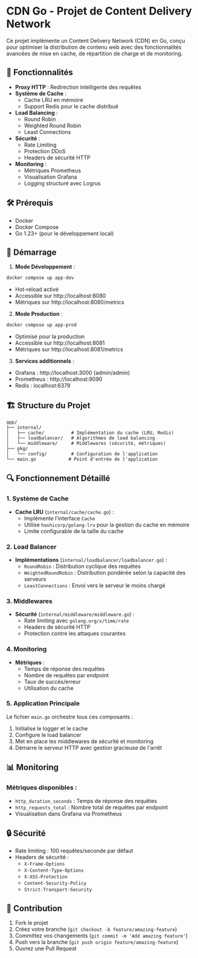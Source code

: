 # CDN Go - Projet de Content Delivery Network

Ce projet implémente un Content Delivery Network (CDN) en Go, conçu pour optimiser la distribution de contenu web avec des fonctionnalités avancées de mise en cache, de répartition de charge et de monitoring.

## 🚀 Fonctionnalités

- **Proxy HTTP** : Redirection intelligente des requêtes
- **Système de Cache** : 
  - Cache LRU en mémoire
  - Support Redis pour le cache distribué
- **Load Balancing** : 
  - Round Robin
  - Weighted Round Robin
  - Least Connections
- **Sécurité** :
  - Rate Limiting
  - Protection DDoS
  - Headers de sécurité HTTP
- **Monitoring** :
  - Métriques Prometheus
  - Visualisation Grafana
  - Logging structuré avec Logrus

## 🛠 Prérequis

- Docker
- Docker Compose
- Go 1.23+ (pour le développement local)

## 🚦 Démarrage

1. **Mode Développement** :
```bash
docker compose up app-dev
```
- Hot-reload activé
- Accessible sur http://localhost:8080
- Métriques sur http://localhost:8080/metrics

2. **Mode Production** :
```bash
docker compose up app-prod
```
- Optimisé pour la production
- Accessible sur http://localhost:8081
- Métriques sur http://localhost:8081/metrics

3. **Services additionnels** :
- Grafana : http://localhost:3000 (admin/admin)
- Prometheus : http://localhost:9090
- Redis : localhost:6379

## 🏗 Structure du Projet

```
app/
├── internal/
│   ├── cache/          # Implémentation du cache (LRU, Redis)
│   ├── loadbalancer/   # Algorithmes de load balancing
│   └── middleware/     # Middlewares (sécurité, métriques)
├── pkg/
│   └── config/         # Configuration de l'application
└── main.go            # Point d'entrée de l'application
```

## 🔍 Fonctionnement Détaillé

### 1. Système de Cache
- **Cache LRU** (`internal/cache/cache.go`) :
  - Implémente l'interface `Cache`
  - Utilise `hashicorp/golang-lru` pour la gestion du cache en mémoire
  - Limite configurable de la taille du cache

### 2. Load Balancer
- **Implémentations** (`internal/loadbalancer/loadbalancer.go`) :
  - `RoundRobin` : Distribution cyclique des requêtes
  - `WeightedRoundRobin` : Distribution pondérée selon la capacité des serveurs
  - `LeastConnections` : Envoi vers le serveur le moins chargé

### 3. Middlewares
- **Sécurité** (`internal/middleware/middleware.go`) :
  - Rate limiting avec `golang.org/x/time/rate`
  - Headers de sécurité HTTP
  - Protection contre les attaques courantes

### 4. Monitoring
- **Métriques** :
  - Temps de réponse des requêtes
  - Nombre de requêtes par endpoint
  - Taux de succès/erreur
  - Utilisation du cache

### 5. Application Principale
Le fichier `main.go` orchestre tous ces composants :
1. Initialise le logger et le cache
2. Configure le load balancer
3. Met en place les middlewares de sécurité et monitoring
4. Démarre le serveur HTTP avec gestion gracieuse de l'arrêt

## 📊 Monitoring

### Métriques disponibles :
- `http_duration_seconds` : Temps de réponse des requêtes
- `http_requests_total` : Nombre total de requêtes par endpoint
- Visualisation dans Grafana via Prometheus

## 🔒 Sécurité

- Rate limiting : 100 requêtes/seconde par défaut
- Headers de sécurité :
  - `X-Frame-Options`
  - `X-Content-Type-Options`
  - `X-XSS-Protection`
  - `Content-Security-Policy`
  - `Strict-Transport-Security`

## 🤝 Contribution

1. Fork le projet
2. Créez votre branche (`git checkout -b feature/amazing-feature`)
3. Committez vos changements (`git commit -m 'Add amazing feature'`)
4. Push vers la branche (`git push origin feature/amazing-feature`)
5. Ouvrez une Pull Request
